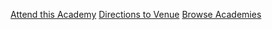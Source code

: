 <a href="#" class="academy-purchase-start rsvp-button" data-dorsvp="0" data-fullMessage="Academy Full" data-event_id="{{ event_id }}" data-start="Attend this Academy" data-cancel="You're Attending!" data-type="academy">Attend this Academy</a>
<a href="http://maps.google.com?q={{ address }}" target="_blank">Directions to Venue</a>
<a href="/academies">Browse Academies</a>

